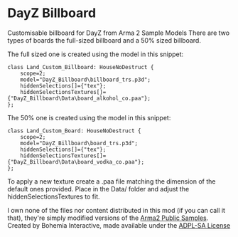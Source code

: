 # DayZ Billboard

Customisable billboard for DayZ from Arma 2 Sample Models
There are two types of boards the full-sized billboard and a 50% sized billboard.

The full sized one is created using the model in this snippet:

    class Land_Custom_Billboard: HouseNoDestruct {
    	scope=2;
    	model="DayZ_Billboard\billboard_trs.p3d";
    	hiddenSelections[]={"tex"};
    	hiddenSelectionsTextures[]={"DayZ_Billboard\Data\board_alkohol_co.paa"};
    };

The 50% one is created using the model in this snippet:

    class Land_Custom_Board: HouseNoDestruct {
    	scope=2;
    	model="DayZ_Billboard\board_trs.p3d";
    	hiddenSelections[]={"tex"};
    	hiddenSelectionsTextures[]={"DayZ_Billboard\Data\board_vodka_co.paa"};
    };

To apply a new texture create a .paa file matching the dimension of the default ones provided. Place in the Data/ folder and adjust the hiddenSelectionsTextures to fit. 



I own none of the files nor content distributed in this mod (if you can call it that), they're simply modified versions of the [Arma2 Public Samples](https://www.bohemia.net/community/licenses/licensed-data-packages). Created by Bohemia Interactive, made available under the [ADPL-SA License](https://www.bohemia.net/community/licenses/arma-and-dayz-public-license-share-alike-adpl-sa)
